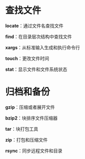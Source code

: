 # 查找文件

**locate**：通过文件名查找文件

**find**：在目录层次结构中查找文件

**xargs**：从标准输入生成和执行命令行 

**touch**：更改文件时间

**stat**：显示文件和文件系统状态



# 归档和备份

**gzip**：压缩或者展开文件

**bzip2**：块排序文件压缩器

**tar**：块打包工具

**zip**：打包和压缩文件

**rsync**：同步远程文件和目录